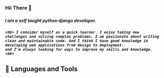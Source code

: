 
<h3> Hii There 👋 <h3>

 <h5> I am a self taught python django developer. <h5>

	<h6> I consider myself as a quick learner. I enjoy taking new challenges and solving complex problems. I am passionate about writing 
	clean and maintainable code. And I think I have good knowledge in developing web applications from design to deployment. 
	and I'm always looking for ways to improve my skills and knowledge. <h6>
	 
	 
<h2>🧰 Languages and Tools</h2>
